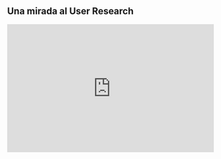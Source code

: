 
## Una mirada al User Research

<iframe src="https://docs.google.com/presentation/d/e/2PACX-1vRnjLo1_APfFPzjUTQuh9ubPdRl6OZ0qhRj6XBOVdPaf8gHdQnJCVIiBp2OSsXif65y0sUKa5Hbkchw/embed?start=false&loop=false&delayms=60000" frameborder="0" width="480" height="299" allowfullscreen="true" mozallowfullscreen="true" webkitallowfullscreen="true"></iframe>
